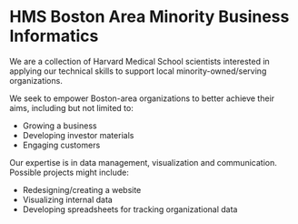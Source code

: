 # HMS Boston Area Minority Business Informatics

We are a collection of Harvard Medical School scientists interested in applying our technical skills to support local minority-owned/serving organizations. 

We seek to empower Boston-area organizations to better achieve their aims, including but not limited to:
- Growing a business
- Developing investor materials
- Engaging customers

Our expertise is in data management, visualization and communication. Possible projects might include:
- Redesigning/creating a website
- Visualizing internal data 
- Developing spreadsheets for tracking organizational data
